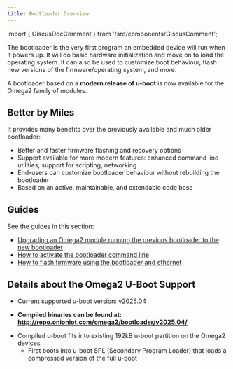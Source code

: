 ```yaml
---
title: Bootloader Overview
---
```


import { GiscusDocComment } from '/src/components/GiscusComment';

The bootloader is the very first program an embedded device will run when it powers up. It will do basic hardware initialization and move on to load the operating system. It can also be used to customize boot behaviour, flash new versions of the firmware/operating system, and more.

A bootloader based on a **modern release of u-boot** is now available for the Omega2 family of modules. 

## Better by Miles

It provides many benefits over the previously available and much older bootloader:

- Better and faster firmware flashing and recovery options
- Support available for more modern features: enhanced command line utilities, support for scripting, networking
- End-users can customize bootloader behaviour without rebuilding the bootloader
- Based on an active, maintainable, and extendable code base

## Guides

See the guides in this section:

- [Upgrading an Omega2 module running the previous bootloader to the new bootloader](./upgrading-old-bootloader)
- [How to activate the bootloader command line](./activating-bootloader)
- [How to flash firmware using the bootloader and ethernet](./flashing-firmware-over-ethernet)

## Details about the Omega2 U-Boot Support

- Current supported u-boot version: v2025.04 
<!-- - TODO: update to use u-boot-version variable above -->
<!-- - TODO: link to u-boot/u-boot repo and omega2 support -->
- **Compiled binaries can be found at: http://repo.onioniot.com/omega2/bootloader/v2025.04/**
<!-- - TODO: update to use u-boot-version variable above -->
- Compiled u-boot fits into existing 192kB u-boot partition on the Omega2 devices
    - First boots into u-boot SPL (Secondary Program Loader) that loads a compressed version of the full u-boot 





<GiscusDocComment />